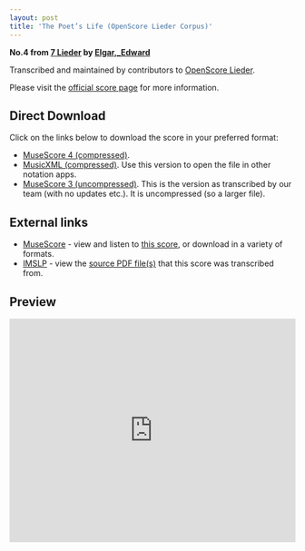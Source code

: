 ```yaml
---
layout: post
title: 'The Poet’s Life (OpenScore Lieder Corpus)'
---
```


__No.4 from [7 Lieder](https://fourscoreandmore.org/openscore/lieder/Elgar%2C_Edward/7_Lieder/) by [Elgar,_Edward](https://fourscoreandmore.org/openscore/lieder/Elgar%2C_Edward)__

Transcribed and maintained by contributors to [OpenScore Lieder].

Please visit the [official score page] for more information.

[official score page]: https://musescore.com/openscore-lieder-corpus/scores/6236152
[OpenScore Lieder]: https://musescore.com/openscore-lieder-corpus

## Direct Download

Click on the links below to download the score in your preferred format:
- [MuseScore 4 (compressed)](https://fourscoreandmore.org/openscore/lieder/Elgar%2C_Edward/7_Lieder/4_The_Poet%E2%80%99s_Life.mscz).
- [MusicXML (compressed)](https://fourscoreandmore.org/openscore/lieder/Elgar%2C_Edward/7_Lieder/4_The_Poet%E2%80%99s_Life.mxl). Use this version to open the file in other notation apps.
- [MuseScore 3 (uncompressed)](https://raw.githubusercontent.com/OpenScore/Lieder/refs/heads/main/scores/Elgar%2C_Edward/7_Lieder/4_The_Poet%E2%80%99s_Life/lc6236152.mscx). This is the version as transcribed by our team (with no updates etc.). It is uncompressed (so a larger file).

## External links

- [MuseScore] - view and listen to [this score][MuseScore], or download in a variety of formats.
- [IMSLP] - view the [source PDF file(s)][IMSLP] that this score was transcribed from.

[MuseScore]: https://musescore.com/score/6236152
[IMSLP]: https://imslp.org/wiki/Special:ReverseLookup/556602

## Preview

<iframe width="100%" height="394" src="https://musescore.com/openscore-lieder-corpus/scores/6236152/embed" frameborder="0" allowfullscreen allow="autoplay; fullscreen"></iframe>

